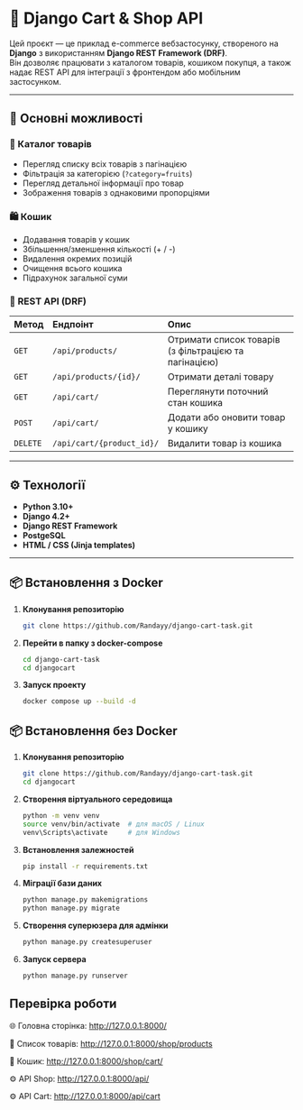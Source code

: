 # 🛒 Django Cart & Shop API

Цей проєкт — це приклад e-commerce вебзастосунку, створеного на **Django** з використанням **Django REST Framework (DRF)**.  
Він дозволяє працювати з каталогом товарів, кошиком покупця, а також надає REST API для інтеграції з фронтендом або мобільним застосунком.

---

## 🚀 Основні можливості

### 🏬 Каталог товарів
- Перегляд списку всіх товарів з пагінацією
- Фільтрація за категорією (`?category=fruits`)
- Перегляд детальної інформації про товар
- Зображення товарів з однаковими пропорціями

### 🛍️ Кошик
- Додавання товарів у кошик
- Збільшення/зменшення кількості (+ / -)
- Видалення окремих позицій
- Очищення всього кошика
- Підрахунок загальної суми

### 🔗 REST API (DRF)
| Метод | Ендпоінт | Опис |
|:------|:----------|:-----|
| `GET` | `/api/products/` | Отримати список товарів (з фільтрацією та пагінацією) |
| `GET` | `/api/products/{id}/` | Отримати деталі товару |
| `GET` | `/api/cart/` | Переглянути поточний стан кошика |
| `POST` | `/api/cart/` | Додати або оновити товар у кошику |
| `DELETE` | `/api/cart/{product_id}/` | Видалити товар із кошика |

---

## ⚙️ Технології

- **Python 3.10+**
- **Django 4.2+**
- **Django REST Framework**
- **PostgeSQL**
- **HTML / CSS (Jinja templates)**

---

## 📦 Встановлення з Docker

1. **Клонування репозиторію**
   ```bash
   git clone https://github.com/Randayy/django-cart-task.git

2. **Перейти в папку з docker-compose**
   ```bash
   cd django-cart-task
   cd djangocart

3. **Запуск проекту**
   ```bash
   docker compose up --build -d

## 📦 Встановлення без Docker

1. **Клонування репозиторію**
   ```bash
   git clone https://github.com/Randayy/django-cart-task.git
   cd djangocart

2. **Створення віртуального середовища**
   ```bash
   python -m venv venv
   source venv/bin/activate  # для macOS / Linux
   venv\Scripts\activate     # для Windows
   
3. **Встановлення залежностей**
   ```bash
   pip install -r requirements.txt

4. **Міграції бази даних**
   ```bash
   python manage.py makemigrations
   python manage.py migrate
   
5. **Cтворення суперюзера для адмінки**
   ```bash
   python manage.py createsuperuser

6. **Запуск сервера**
   ```bash
   python manage.py runserver

## Перевірка роботи

🌐 Головна сторінка: http://127.0.0.1:8000/

🧾 Список товарів: http://127.0.0.1:8000/shop/products

🛒 Кошик: http://127.0.0.1:8000/shop/cart/

⚙️ API Shop: http://127.0.0.1:8000/api/

⚙️ API Cart: http://127.0.0.1:8000/api/cart
 



